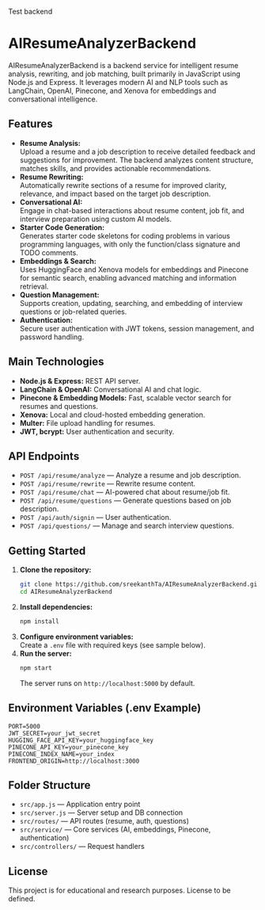 Test
backend
# AIResumeAnalyzerBackend

AIResumeAnalyzerBackend is a backend service for intelligent resume analysis, rewriting, and job matching, built primarily in JavaScript using Node.js and Express. It leverages modern AI and NLP tools such as LangChain, OpenAI, Pinecone, and Xenova for embeddings and conversational intelligence.

## Features

- **Resume Analysis:**  
  Upload a resume and a job description to receive detailed feedback and suggestions for improvement. The backend analyzes content structure, matches skills, and provides actionable recommendations.
- **Resume Rewriting:**  
  Automatically rewrite sections of a resume for improved clarity, relevance, and impact based on the target job description.
- **Conversational AI:**  
  Engage in chat-based interactions about resume content, job fit, and interview preparation using custom AI models.
- **Starter Code Generation:**  
  Generates starter code skeletons for coding problems in various programming languages, with only the function/class signature and TODO comments.
- **Embeddings & Search:**  
  Uses HuggingFace and Xenova models for embeddings and Pinecone for semantic search, enabling advanced matching and information retrieval.
- **Question Management:**  
  Supports creation, updating, searching, and embedding of interview questions or job-related queries.
- **Authentication:**  
  Secure user authentication with JWT tokens, session management, and password handling.

## Main Technologies

- **Node.js & Express:** REST API server.
- **LangChain & OpenAI:** Conversational AI and chat logic.
- **Pinecone & Embedding Models:** Fast, scalable vector search for resumes and questions.
- **Xenova:** Local and cloud-hosted embedding generation.
- **Multer:** File upload handling for resumes.
- **JWT, bcrypt:** User authentication and security.

## API Endpoints

- `POST /api/resume/analyze` — Analyze a resume and job description.
- `POST /api/resume/rewrite` — Rewrite resume content.
- `POST /api/resume/chat` — AI-powered chat about resume/job fit.
- `POST /api/resume/questions` — Generate questions based on job description.
- `POST /api/auth/signin` — User authentication.
- `POST /api/questions/` — Manage and search interview questions.

## Getting Started

1. **Clone the repository:**
   ```bash
   git clone https://github.com/sreekanthTa/AIResumeAnalyzerBackend.git
   cd AIResumeAnalyzerBackend
   ```
2. **Install dependencies:**
   ```bash
   npm install
   ```
3. **Configure environment variables:**  
   Create a `.env` file with required keys (see sample below).
4. **Run the server:**
   ```bash
   npm start
   ```
   The server runs on `http://localhost:5000` by default.

## Environment Variables (.env Example)

```
PORT=5000
JWT_SECRET=your_jwt_secret
HUGGING_FACE_API_KEY=your_huggingface_key
PINECONE_API_KEY=your_pinecone_key
PINECONE_INDEX_NAME=your_index
FRONTEND_ORIGIN=http://localhost:3000
```

## Folder Structure

- `src/app.js` — Application entry point
- `src/server.js` — Server setup and DB connection
- `src/routes/` — API routes (resume, auth, questions)
- `src/service/` — Core services (AI, embeddings, Pinecone, authentication)
- `src/controllers/` — Request handlers

## License

This project is for educational and research purposes. License to be defined.
